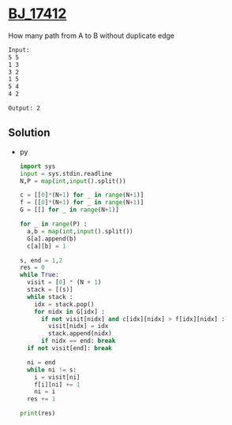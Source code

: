 # [BJ_17412](https://acmicpc.net/problem/17412)

How many path from A to B without duplicate edge

```txt
Input:
5 5
1 3
3 2
1 5
5 4
4 2

Output: 2
```

## Solution

* py

  ```py
  import sys
  input = sys.stdin.readline
  N,P = map(int,input().split())

  c = [[0]*(N+1) for _ in range(N+1)]
  f = [[0]*(N+1) for _ in range(N+1)]
  G = [[] for _ in range(N+1)]

  for _ in range(P) :
    a,b = map(int,input().split())
    G[a].append(b)
    c[a][b] = 1

  s, end = 1,2
  res = 0
  while True:
    visit = [0] * (N + 1)
    stack = [(s)]
    while stack :
      idx = stack.pop()
      for nidx in G[idx] :
        if not visit[nidx] and c[idx][nidx] > f[idx][nidx] :
          visit[nidx] = idx
          stack.append(nidx)
        if nidx == end: break
    if not visit[end]: break

    ni = end
    while ni != s:
      i = visit[ni]
      f[i][ni] += 1
      ni = i
    res += 1

  print(res)
  ```
